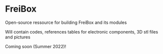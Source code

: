 # FreiBox
Open-source ressource for building FreiBox and its modules

Will contain codes, references tables for electronic components, 3D stl files and pictures

Coming soon (Summer 2022)!
